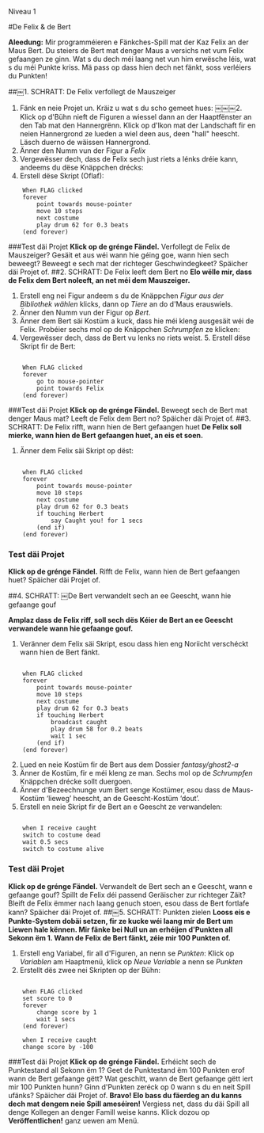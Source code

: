 Niveau 1

#De Felix & de Bert

__Aleedung:__
Mir programméieren e Fänkches-Spill mat der Kaz Felix an der Maus Bert. Du steiers de Bert mat denger Maus a versichs net vum Felix gefaangen ze ginn. Wat s du dech méi laang net vun him erwësche léis, wat s du méi Punkte kriss. Mä pass op dass hien dech net fänkt, soss verléiers du Punkten!

##￼1. SCHRATT: De Felix verfollegt de Mauszeiger
1. Fänk en neie Projet un. Kräiz u wat s du scho gemeet hues:
￼￼￼2. Klick op d'Bühn nieft de Figuren a wiessel dann an der Haaptfënster an den Tab mat den Hannergrënn. Klick op d'Ikon mat der Landschaft fir en neien Hannergrond ze lueden a wiel deen aus, deen "hall" heescht. Läsch duerno de wäissen Hannergrond.
3. Änner den Numm vun der Figur a _Felix_
4. Vergewësser dech, dass de Felix sech just riets a lénks dréie kann, andeems du dëse Knäppchen drécks:
5. Erstell dëse Skript (Oflaf):

```scratch
	When FLAG clicked
	forever
		point towards mouse-pointer
		move 10 steps
		next costume
		play drum 62 for 0.3 beats
	(end forever)
```

###Test däi Projet
__Klick op de grénge Fändel.__
Verfollegt de Felix de Mauszeiger? Gesäit et aus wéi wann hie géing goe, wann hien sech beweegt? Beweegt e sech mat der richteger Geschwindegkeet?
Späicher däi Projet of.
##2. SCHRATT: De Felix leeft dem Bert no
__Elo wëlle mir, dass de Felix dem Bert noleeft, an net méi dem Mauszeiger.__

1. Erstell eng nei Figur andeem s du de Knäppchen _Figur aus der Bibliothek wählen_ klicks, dann op _Tiere_ an do d'Maus erauswiels.
2. Änner den Numm vun der Figur op _Bert_.
3. Änner dem Bert säi Kostüm a kuck, dass hie méi kleng ausgesäit wéi de Felix.
Probéier sechs mol op de Knäppchen _Schrumpfen_ ze klicken:
4. Vergewësser dech, dass de Bert vu lenks no riets weist. 5. Erstell dëse Skript fir de Bert:


```scratch

	When FLAG clicked
	forever
		go to mouse-pointer
		point towards Felix
	(end forever)
```

###Test däi Projet
__Klick op de grénge Fändel.__
Beweegt sech de Bert mat denger Maus mat? Leeft de Felix dem Bert no?
Späicher däi Projet of.
##3. SCHRATT: De Felix rifft, wann hien de Bert gefaangen huet
__De Felix soll mierke, wann hien de Bert gefaangen huet, an eis et soen.__

1. Änner dem Felix säi Skript op dëst:

```scratch

	when FLAG clicked
	forever
		point towards mouse-pointer
		move 10 steps
		next costume
		play drum 62 for 0.3 beats
		if touching Herbert
			say Caught you! for 1 secs
		(end if)
	(end forever)
```

### Test däi Projet
__Klick op de grénge Fändel.__
Rifft de Felix, wann hien de Bert gefaangen huet?
Späicher däi Projet of.

##4. SCHRATT: ￼De Bert verwandelt sech an ee Geescht, wann hie gefaange gouf

__Amplaz dass de Felix riff, soll sech dës Kéier de Bert an ee Geescht verwandele wann hie gefaange gouf.__

1. Veränner dem Felix säi Skript, esou dass hien eng Noriicht verschéckt wann hien de Bert fänkt.

```scratch

	when FLAG clicked
	forever
		point towards mouse-pointer
		move 10 steps
		next costume
		play drum 62 for 0.3 beats
		if touching Herbert
			broadcast caught
			play drum 58 for 0.2 beats
			wait 1 sec
		(end if)
	(end forever)
```
2. Lued en neie Kostüm fir de Bert aus dem Dossier _fantasy/ghost2-a_
3. Änner de Kostüm, fir e méi kleng ze man.
Sechs mol op de _Schrumpfen_ Knäppchen drécke sollt duergoen.
4. Änner d'Bezeechnunge vum Bert senge Kostümer, esou dass de Maus-Kostüm ‘lieweg’ heescht, an de Geescht-Kostüm ‘dout’.
5. Erstell en neie Skript fir de Bert an e Geescht ze verwandelen:
```scratch

	when I receive caught
	switch to costume dead
	wait 0.5 secs
	switch to costume alive
```

### Test däi Projet
__Klick op de grénge Fändel.__
Verwandelt de Bert sech an e Geescht, wann e gefaange gouf?
Spillt de Felix déi passend Geräischer zur richteger Zäit?
Bleift de Felix ëmmer nach laang genuch stoen, esou dass de Bert fortlafe kann?
Späicher däi Projet of.
##￼5. SCHRATT: Punkten zielen
__Looss eis e Punkte-System dobäi setzen, fir ze kucke wéi laang mir de Bert um Liewen hale kënnen.
Mir fänke bei Null un an erhéijen d'Punkten all Sekonn ëm 1. Wann de Felix de Bert fänkt, zéie mir 100 Punkten of.__
1. Erstell eng Variabel, fir all d'Figuren, an nenn se _Punkten_: Klick op _Variablen_ am Haaptmenü, klick op _Neue Variable_ a nenn se _Punkten_
2. Erstellt dës zwee nei Skripten op der Bühn:
```scratch

	when FLAG clicked
	set score to 0
	forever
		change score by 1
		wait 1 secs
	(end forever)

	when I receive caught
	change score by -100
```

###Test däi Projet
__Klick op de grénge Fändel.__
Erhéicht sech de Punktestand all Sekonn ëm 1?
Geet de Punktestand ëm 100 Punkten erof wann de Bert gefaange gëtt?
Wat geschitt, wann de Bert gefaange gëtt iert mir 100 Punkten hunn? Ginn d'Punkten zeréck op 0 wann s du en neit Spill ufänks?
Späicher däi Projet of.
__Bravo! Elo bass du fäerdeg an du kanns dech mat dengem neie Spill ameséiren!__
Vergiess net, dass du däi Spill all denge Kollegen an denger Famill weise kanns. Klick dozou op __Veröffentlichen!__ ganz uewen am Menü.